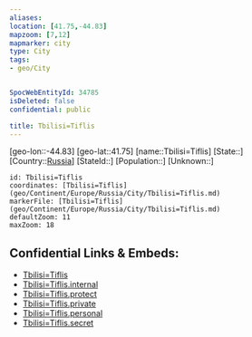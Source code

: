 ```yaml
---
aliases: 
location: [41.75,-44.83]
mapzoom: [7,12] 
mapmarker: city 
type: City
tags:
- geo/City


SpocWebEntityId: 34785
isDeleted: false
confidential: public

title: Tbilisi=Tiflis
---
```

[geo-lon::-44.83]
[geo-lat::41.75]
[name::Tbilisi=Tiflis]
[State::]
[Country::[Russia](geo/Continent/Europe/Russia.md)]
[StateId::]
[Population::]
[Unknown::]


```leaflet
id: Tbilisi=Tiflis
coordinates: [Tbilisi=Tiflis](geo/Continent/Europe/Russia/City/Tbilisi=Tiflis.md)
markerFile: [Tbilisi=Tiflis](geo/Continent/Europe/Russia/City/Tbilisi=Tiflis.md)
defaultZoom: 11 
maxZoom: 18
```


## Confidential Links & Embeds: 
- [Tbilisi=Tiflis](../../../../../../_public/geo/Continent/Europe/Russia/City/Tbilisi=Tiflis.md) 
- [Tbilisi=Tiflis.internal](../../../../../../_internal/geo/Continent/Europe/Russia/City/Tbilisi=Tiflis.internal.md) 
- [Tbilisi=Tiflis.protect](../../../../../../_protect/geo/Continent/Europe/Russia/City/Tbilisi=Tiflis.protect.md) 
- [Tbilisi=Tiflis.private](../../../../../../_private/geo/Continent/Europe/Russia/City/Tbilisi=Tiflis.private.md) 
- [Tbilisi=Tiflis.personal](../../../../../../_personal/geo/Continent/Europe/Russia/City/Tbilisi=Tiflis.personal.md) 
- [Tbilisi=Tiflis.secret](../../../../../../_secret/geo/Continent/Europe/Russia/City/Tbilisi=Tiflis.secret.md) 
